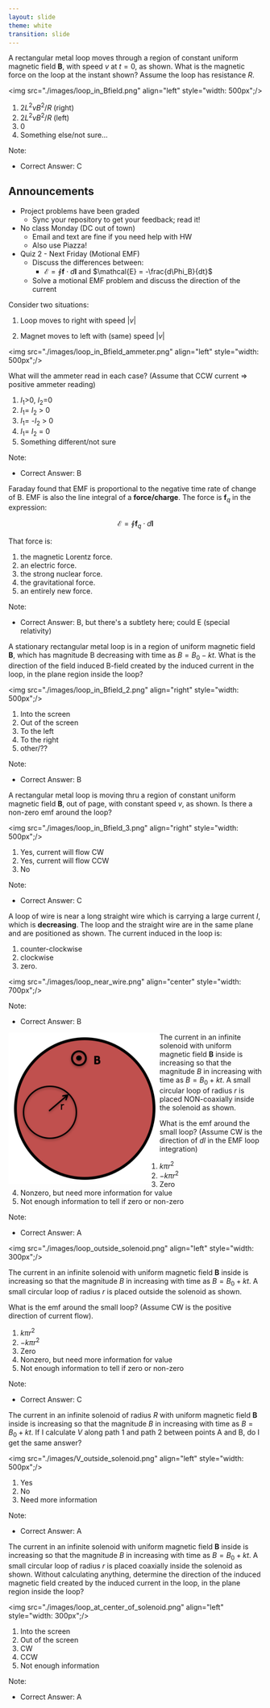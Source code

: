 ```yaml
---
layout: slide
theme: white
transition: slide
---
```


<section data-markdown>

A rectangular metal loop moves through a region of constant uniform magnetic field $\mathbf{B}$, with speed $v$ at $t = 0$, as shown.  What is the magnetic force on the loop at the instant shown? Assume the loop has resistance $R$.

<img src="./images/loop_in_Bfield.png" align="left" style="width: 500px";/>

1. $2L^2 vB^2/R$ (right)
2. $2L^2 vB^2/R$  (left)
3. 0
4. Something else/not sure...

Note:
* Correct Answer: C
</section>

<section data-markdown>

## Announcements

* Project problems have been graded
  * Sync your repository to get your feedback; read it!
* No class Monday (DC out of town)
  * Email and text are fine if you need help with HW
  * Also use Piazza!
* Quiz 2 - Next Friday (Motional EMF)
  * Discuss the differences between:
    * $\mathcal{E} = \oint \mathbf{f} \cdot d\mathbf{l}$ and $\mathcal{E} = -\frac{d\Phi_B}{dt}$
  * Solve a motional EMF problem and discuss the direction of the current

</section>

<section data-markdown>

Consider two situations:<br/>

1) Loop moves to right with speed $\lvert v\rvert$<br/>

2) Magnet moves to left with (same) speed $\lvert v\rvert$<br/>

<img src="./images/loop_in_Bfield_ammeter.png" align="left" style="width: 500px";/>

What will the ammeter read in each case? (Assume that CCW current => positive ammeter reading)

1. $I_1$>0, $I_2$=0
2. $I_1$= $I_2$ > 0
3. $I_1$= -$I_2$ > 0
4. $I_1$= $I_2$ = 0
5. Something different/not sure

Note:
* Correct Answer: B

</section>

<section data-markdown>

Faraday found that EMF is proportional to the negative time rate of change of B. EMF is also the line integral of a **force/charge**. The force is $\mathbf{f}_q$ in the expression:

$$\mathcal{E} = \oint \mathbf{f}_q \cdot d\mathbf{l}$$

That force is:

1. the magnetic Lorentz force.
2. an electric force.
3. the strong nuclear force.
4. the gravitational force.
5. an entirely new force.

Note:
* Correct Answer: B, but there's a subtlety here; could E (special relativity)

</section>

<section data-markdown>

A stationary rectangular metal loop is in a region of uniform magnetic field $\mathbf{B}$, which has magnitude B decreasing with time as $B=B_0-kt$. What is the direction of the field induced B-field created by the induced current in the loop, in the plane region inside the loop?

<img src="./images/loop_in_Bfield_2.png" align="right" style="width: 500px";/>


1. Into the screen
2. Out of the screen
3. To the left
4. To the right
5. other/??

Note:
* Correct Answer: B

</section>

<section data-markdown>

A rectangular metal loop is moving thru a region of constant uniform magnetic field $\mathbf{B}$, out of page, with constant speed $v$, as shown. Is there a non-zero emf around the loop?

<img src="./images/loop_in_Bfield_3.png" align="right" style="width: 500px";/>


1. Yes, current will flow CW
2. Yes, current will flow CCW
3. No

Note:
* Correct Answer: C

</section>

<section data-markdown>

A loop of wire is near a long straight wire which is carrying a large current $I$, which is **decreasing**.  The loop and the straight wire are in the same plane and are positioned as shown.  The current induced in the loop is:

1. counter-clockwise
2. clockwise
3. zero.

<img src="./images/loop_near_wire.png" align="center" style="width: 700px";/>


Note:
* Correct Answer: B

</section>

<section data-markdown>
<img src="./images/loop_in_solenoid.png" align="left" style="width: 300px";/>

The current in an infinite solenoid with uniform magnetic field $\mathbf{B}$ inside is increasing so that the magnitude $B$ in increasing with time as $B=B_0+kt$. A small circular loop of radius $r$ is placed NON-coaxially inside the solenoid as shown.

What is the emf around the small loop?
(Assume CW is the direction of $dl$ in the EMF loop integration)

1. $k\pi r^2$
2. $-k\pi r^2$
3. Zero
4. Nonzero, but need more information for value
5. Not enough information to tell if zero or non-zero

Note:
* Correct Answer: A

</section>

<section data-markdown>

<img src="./images/loop_outside_solenoid.png" align="left" style="width: 300px";/>


The current in an infinite solenoid with uniform magnetic field $\mathbf{B}$ inside is increasing so that the magnitude $B$ in increasing with time as $B=B_0+kt$. A small circular loop of radius $r$ is placed outside the solenoid as shown.

What is the emf around the small loop? (Assume CW is the positive direction of current flow).


1. $k\pi r^2$
2. $-k\pi r^2$
3. Zero
4. Nonzero, but need more information for value
5. Not enough information to tell if zero or non-zero

Note:
* Correct Answer: C

</section>

<section data-markdown>

The current in an infinite solenoid of radius $R$ with uniform magnetic field $\mathbf{B}$ inside is increasing so that the magnitude $B$ in increasing with time as $B=B_0+kt$.  If I calculate $V$ along path 1 and path 2 between points A and B, do I get the same answer?

<img src="./images/V_outside_solenoid.png" align="left" style="width: 500px";/>


1. Yes
2. No
3. Need more information

Note:
* Correct Answer: A
</section>

<section data-markdown>

The current in an infinite solenoid with uniform magnetic field $\mathbf{B}$ inside is increasing so that the magnitude $B$ in increasing with time as $B=B_0+kt$. A small circular loop of radius $r$ is placed coaxially inside the solenoid as shown.  Without calculating anything, determine the direction of the induced magnetic field created by the induced current in the loop, in the plane region inside the loop?

<img src="./images/loop_at_center_of_solenoid.png" align="left" style="width: 300px";/>


1. Into the screen
2. Out of the screen
3. CW
4. CCW
5. Not enough information

Note:
* Correct Answer: A
</section>
